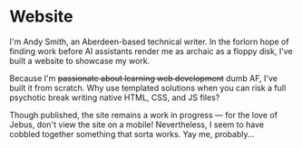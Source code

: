 # Website

I'm Andy Smith, an Aberdeen-based technical writer. In the forlorn hope of finding work before AI assistants render me as archaic as a floppy disk, I've built a website to showcase my work.

Because I'm ~~passionate about learning web development~~ dumb AF, I've built it from scratch. Why use templated solutions when you can risk a full psychotic break writing native HTML, CSS, and JS files?

Though published, the site remains a work in progress — for the love of Jebus, don't view the site on a mobile! Nevertheless, I seem to have cobbled together something that sorta works. Yay me, probably...
